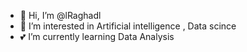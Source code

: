 - 👋 Hi, I’m @lRaghadl
- 👀 I’m interested in Artificial intelligence , Data scince
- 💕 I’m currently learning Data Analysis
